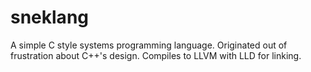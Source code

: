 # sneklang
A simple C style systems programming language.
Originated out of frustration about C++'s design.
Compiles to LLVM with LLD for linking.
